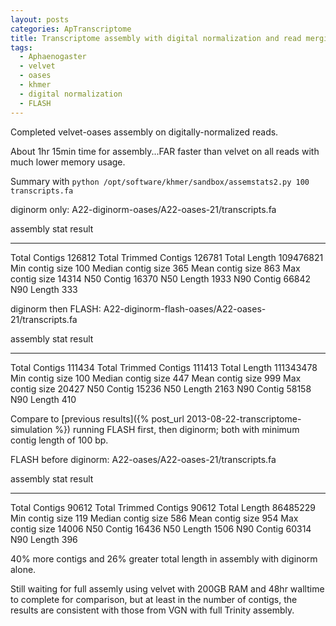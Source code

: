 ```yaml
---
layout: posts
categories: ApTranscriptome
title: Transcriptome assembly with digital normalization and read merging
tags:
  - Aphaenogaster
  - velvet
  - oases
  - khmer
  - digital normalization
  - FLASH
---
```


Completed velvet-oases assembly on digitally-normalized reads.

About 1hr 15min time for assembly...FAR faster than velvet on all reads with much lower memory usage.  

Summary with `python /opt/software/khmer/sandbox/assemstats2.py 100 transcripts.fa`

diginorm only: A22-diginorm-oases/A22-oases-21/transcripts.fa

assembly stat            result
---------------------  ------------
Total Contigs           126812
Total Trimmed Contigs   126781
Total Length            109476821
Min contig size         100
Median contig size      365
Mean contig size        863
Max contig size         14314
N50 Contig              16370
N50 Length              1933
N90 Contig              66842
N90 Length              333

diginorm then FLASH: A22-diginorm-flash-oases/A22-oases-21/transcripts.fa

assembly stat            result
---------------------  ------------
Total Contigs           111434
Total Trimmed Contigs   111413
Total Length            111343478
Min contig size         100
Median contig size      447
Mean contig size        999
Max contig size         20427
N50 Contig              15236
N50 Length              2163
N90 Contig              58158
N90 Length              410


Compare to [previous results]({% post_url 2013-08-22-transcriptome-simulation %}) running FLASH first, then diginorm; both with minimum contig length of 100 bp.

FLASH before diginorm: A22-oases/A22-oases-21/transcripts.fa

assembly stat            result
---------------------  ------------
Total Contigs            90612
Total Trimmed Contigs    90612
Total Length             86485229
Min contig size          119
Median contig size       586
Mean contig size         954
Max contig size          14006
N50 Contig               16436
N50 Length               1506
N90 Contig               60314
N90 Length               396

40% more contigs and 26% greater total length in assembly with diginorm alone. 

Still waiting for full assemly using velvet with 200GB RAM and 48hr walltime to complete for comparison, but at least in the number of contigs, the results are consistent with those from VGN with full Trinity assembly. 
